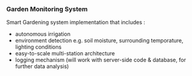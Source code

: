 ### Garden Monitoring System ###

Smart Gardening system implementation that includes :
* autonomous irrigation
* environment detection e.g. soil moisture, surrounding temporature, lighting conditions
* easy-to-scale multi-station architecture
* logging mechanism (will work with server-side code & database, for further data analysis)



